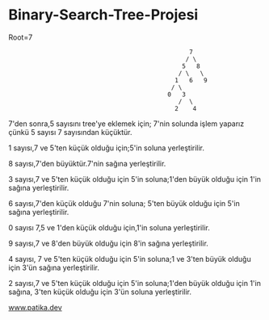 # Binary-Search-Tree-Projesi
 
 Root=7
                                       
                                                      7 
                                                     / \ 
                                                    5   8
                                                   / \   \
                                                  1   6   9
                                                 / \
                                                0   3
                                                   /  \
                                                  2    4


7'den sonra,5 sayısını tree'ye eklemek için; 7'nin solunda işlem yaparız çünkü 5 sayısı 7 sayısından küçüktür.

1 sayısı,7 ve 5'ten küçük olduğu için;5'in soluna yerleştirilir.

8 sayısı,7'den büyüktür.7'nin sağına yerleştirilir.

3 sayısı,7 ve 5'ten küçük olduğu için 5'in soluna;1'den büyük olduğu için 1'in sağına yerleştirilir.

6 sayısı,7'den küçük olduğu 7'nin soluna; 5'ten büyük olduğu için 5'in sağına yerleştirilir.

0 sayısı 7,5 ve 1'den küçük olduğu için,1'in soluna yerleştirilir.

9 sayısı,7 ve 8'den büyük olduğu için 8'in sağına yerleştirilir.

4 sayısı, 7 ve 5'ten küçük olduğu için 5'in soluna;1 ve 3'ten büyük olduğu için 3'ün sağına yerleştirilir.

2 sayısı,7 ve 5'ten küçük olduğu için 5'in soluna;1'den büyük olduğu için 1'in sağına, 3'ten küçük olduğu için 3'ün soluna yerleştirilir.

www.patika.dev
